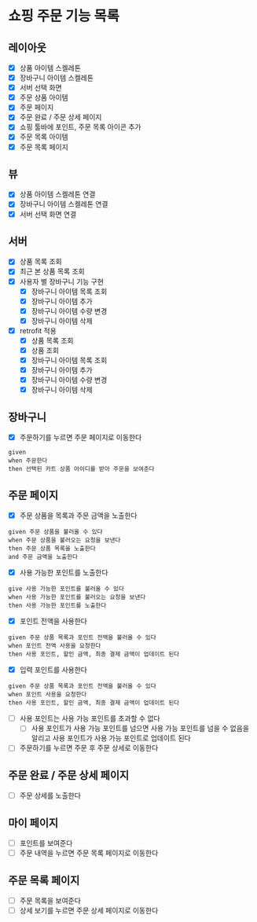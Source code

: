 # 쇼핑 주문 기능 목록

## 레이아웃

- [x] 상품 아이템 스켈레톤
- [x] 장바구니 아이템 스켈레톤
- [x] 서버 선택 화면
- [x] 주문 상품 아이템
- [x] 주문 페이지
- [x] 주문 완료 / 주문 상세 페이지
- [x] 쇼핑 툴바에 포인트, 주문 목록 아이콘 추가
- [x] 주문 목록 아이템
- [x] 주문 목록 페이지

## 뷰

- [x] 상품 아이템 스켈레톤 연결
- [x] 장바구니 아이템 스켈레톤 연결
- [x] 서버 선택 화면 연결

## 서버

- [x] 상품 목록 조회
- [x] 최근 본 상품 목록 조회
- [x] 사용자 별 장바구니 기능 구현
    - [x] 장바구니 아이템 목록 조회
    - [x] 장바구니 아이템 추가
    - [x] 장바구니 아이템 수량 변경
    - [x] 장바구니 아이템 삭제
- [x] retrofit 적용
    - [x] 상품 목록 조회
    - [x] 상품 조회
    - [x] 장바구니 아이템 목록 조회
    - [x] 장바구니 아이템 추가
    - [x] 장바구니 아이템 수량 변경
    - [x] 장바구니 아이템 삭제

## 장바구니

- [x] 주문하기를 누르면 주문 페이지로 이동한다
```gherkin
given
when 주문한다
then 선택된 카트 상품 아이디를 받아 주문을 보여준다
```

## 주문 페이지

- [x] 주문 상품을 목록과 주문 금액을 노출한다
```gherkin
given 주문 상품을 불러올 수 있다
when 주문 상품을 불러오는 요청을 보낸다
then 주문 상품 목록을 노출한다
and 주문 금액을 노출한다
```
- [x] 사용 가능한 포인트를 노출한다
```gherkin
give 사용 가능한 포인트를 불러올 수 있다
when 사용 가능한 포인트를 불러오는 요청을 보낸다
then 사용 가능한 포인트를 노출한다
```
- [x] 포인트 전액을 사용한다
```gherkin
given 주문 상품 목록과 포인트 전액을 불러올 수 있다
when 포인트 전액 사용을 요청한다
then 사용 포인트, 할인 금액, 최종 결제 금액이 업데이트 된다
```
- [x] 입력 포인트를 사용한다
```gherkin
given 주문 상품 목록과 포인트 전액을 불러올 수 있다
when 포인트 사용을 요청한다
then 사용 포인트, 할인 금액, 최종 결제 금액이 업데이트 된다
```
- [ ] 사용 포인트는 사용 가능 포인트를 초과할 수 없다
    - [ ] 사용 포인트가 사용 가능 포인트를 넘으면 사용 가능 포인트를 넘을 수 없음을 알리고 사용 포인트가 사용 가능 포인트로 업데이트 된다
- [ ] 주문하기를 누르면 주문 후 주문 상세로 이동한다

## 주문 완료 / 주문 상세 페이지

- [ ] 주문 상세를 노출한다

## 마이 페이지

- [ ] 포인트를 보여준다
- [ ] 주문 내역을 누르면 주문 목록 페이지로 이동한다

## 주문 목록 페이지

- [ ] 주문 목록을 보여준다
- [ ] 상세 보기를 누르면 주문 상세 페이지로 이동한다